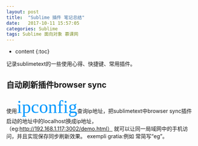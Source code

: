 ```yaml
---
layout: post
title:  "Sublime 插件 笔记总结"
date:   2017-10-11 15:57:05
categories: Sublime
tags: Sublime 面向对象 慕课网 
---
```


* content
{:toc}

记录sublimetext的一些使用心得、快捷键、常用插件。





## 自动刷新插件browser sync

使用<font color=#0099ff size=12 face="黑体">ipconfig</font>查询ip地址，把sublimetext中browser sync插件启动的地址中的localhost换成ip地址，（eg:http://192.168.1.117:3002/demo.html）
就可以让同一局域网中的手机访问，并且实现保存同步刷新效果。 exempli gratia:例如  常简写“eg”。


